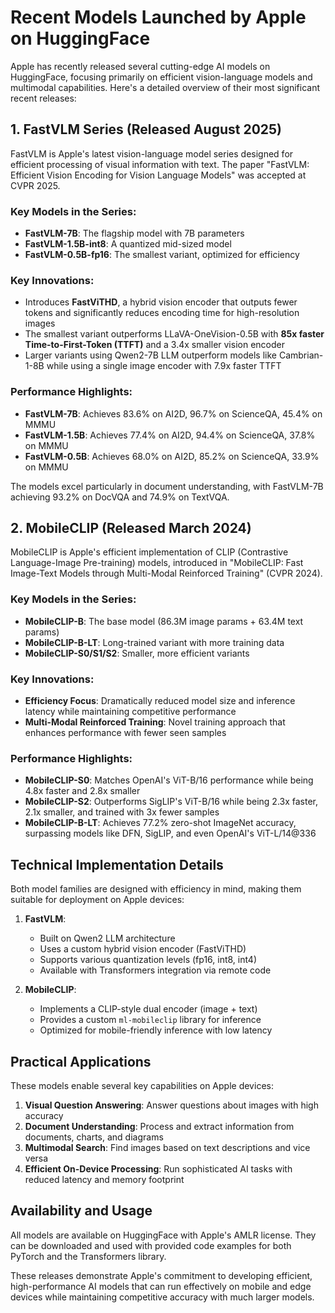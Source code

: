 # Recent Models Launched by Apple on HuggingFace

Apple has recently released several cutting-edge AI models on HuggingFace, focusing primarily on efficient vision-language models and multimodal capabilities. Here's a detailed overview of their most significant recent releases:

## 1. FastVLM Series (Released August 2025)

FastVLM is Apple's latest vision-language model series designed for efficient processing of visual information with text. The paper "FastVLM: Efficient Vision Encoding for Vision Language Models" was accepted at CVPR 2025.

### Key Models in the Series:
- **FastVLM-7B**: The flagship model with 7B parameters
- **FastVLM-1.5B-int8**: A quantized mid-sized model
- **FastVLM-0.5B-fp16**: The smallest variant, optimized for efficiency

### Key Innovations:
- Introduces **FastViTHD**, a hybrid vision encoder that outputs fewer tokens and significantly reduces encoding time for high-resolution images
- The smallest variant outperforms LLaVA-OneVision-0.5B with **85x faster Time-to-First-Token (TTFT)** and a 3.4x smaller vision encoder
- Larger variants using Qwen2-7B LLM outperform models like Cambrian-1-8B while using a single image encoder with 7.9x faster TTFT

### Performance Highlights:
- **FastVLM-7B**: Achieves 83.6% on AI2D, 96.7% on ScienceQA, 45.4% on MMMU
- **FastVLM-1.5B**: Achieves 77.4% on AI2D, 94.4% on ScienceQA, 37.8% on MMMU
- **FastVLM-0.5B**: Achieves 68.0% on AI2D, 85.2% on ScienceQA, 33.9% on MMMU

The models excel particularly in document understanding, with FastVLM-7B achieving 93.2% on DocVQA and 74.9% on TextVQA.

## 2. MobileCLIP (Released March 2024)

MobileCLIP is Apple's efficient implementation of CLIP (Contrastive Language-Image Pre-training) models, introduced in "MobileCLIP: Fast Image-Text Models through Multi-Modal Reinforced Training" (CVPR 2024).

### Key Models in the Series:
- **MobileCLIP-B**: The base model (86.3M image params + 63.4M text params)
- **MobileCLIP-B-LT**: Long-trained variant with more training data
- **MobileCLIP-S0/S1/S2**: Smaller, more efficient variants

### Key Innovations:
- **Efficiency Focus**: Dramatically reduced model size and inference latency while maintaining competitive performance
- **Multi-Modal Reinforced Training**: Novel training approach that enhances performance with fewer seen samples

### Performance Highlights:
- **MobileCLIP-S0**: Matches OpenAI's ViT-B/16 performance while being 4.8x faster and 2.8x smaller
- **MobileCLIP-S2**: Outperforms SigLIP's ViT-B/16 while being 2.3x faster, 2.1x smaller, and trained with 3x fewer samples
- **MobileCLIP-B-LT**: Achieves 77.2% zero-shot ImageNet accuracy, surpassing models like DFN, SigLIP, and even OpenAI's ViT-L/14@336

## Technical Implementation Details

Both model families are designed with efficiency in mind, making them suitable for deployment on Apple devices:

1. **FastVLM**:
   - Built on Qwen2 LLM architecture
   - Uses a custom hybrid vision encoder (FastViTHD)
   - Supports various quantization levels (fp16, int8, int4)
   - Available with Transformers integration via remote code

2. **MobileCLIP**:
   - Implements a CLIP-style dual encoder (image + text)
   - Provides a custom `ml-mobileclip` library for inference
   - Optimized for mobile-friendly inference with low latency

## Practical Applications

These models enable several key capabilities on Apple devices:

1. **Visual Question Answering**: Answer questions about images with high accuracy
2. **Document Understanding**: Process and extract information from documents, charts, and diagrams
3. **Multimodal Search**: Find images based on text descriptions and vice versa
4. **Efficient On-Device Processing**: Run sophisticated AI tasks with reduced latency and memory footprint

## Availability and Usage

All models are available on HuggingFace with Apple's AMLR license. They can be downloaded and used with provided code examples for both PyTorch and the Transformers library.

These releases demonstrate Apple's commitment to developing efficient, high-performance AI models that can run effectively on mobile and edge devices while maintaining competitive accuracy with much larger models.